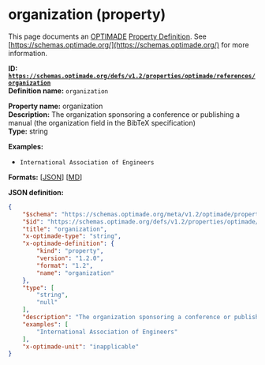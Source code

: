 # organization (property)

This page documents an [OPTIMADE](https://www.optimade.org/) [Property Definition](https://schemas.optimade.org/#definitions). See [https://schemas.optimade.org/](https://schemas.optimade.org/) for more information.

**ID: [`https://schemas.optimade.org/defs/v1.2/properties/optimade/references/organization`](https://schemas.optimade.org/defs/v1.2/properties/optimade/references/organization)**  
**Definition name:** `organization`

**Property name:** organization  
**Description:** The organization sponsoring a conference or publishing a manual (the organization field in the BibTeX specification)  
**Type:** string  



**Examples:**

- `International Association of Engineers`

**Formats:** [[JSON](organization.json)] [[MD](organization.md)]

**JSON definition:**

``` json
{
    "$schema": "https://schemas.optimade.org/meta/v1.2/optimade/property_definition.md",
    "$id": "https://schemas.optimade.org/defs/v1.2/properties/optimade/references/organization",
    "title": "organization",
    "x-optimade-type": "string",
    "x-optimade-definition": {
        "kind": "property",
        "version": "1.2.0",
        "format": "1.2",
        "name": "organization"
    },
    "type": [
        "string",
        "null"
    ],
    "description": "The organization sponsoring a conference or publishing a manual (the organization field in the BibTeX specification)",
    "examples": [
        "International Association of Engineers"
    ],
    "x-optimade-unit": "inapplicable"
}
```